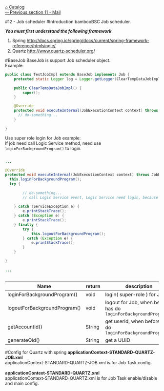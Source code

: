 <a href="https://github.com/billchen198318/bamboobsc/blob/master/core-doc/dev-docs/00-Catalog.md">⌂ Catalog</a><br/>
<a href="https://github.com/billchen198318/bamboobsc/blob/master/core-doc/dev-docs/11-Mail.md">⇦ 
Previous section 11 - Mail</a>



#12 - Job scheduler
#Introduction
bambooBSC Job scheduler.<br>


***You must first understand the following framework***<br/>
1. Spring http://docs.spring.io/spring/docs/current/spring-framework-reference/htmlsingle/<br/>
2. Quartz http://www.quartz-scheduler.org/

#BaseJob
BaseJob is support Job scheduler object.<br/>
Example:<br/>

```JAVA
public class TestJobImpl extends BaseJob implements Job {
	protected static Logger log = Logger.getLogger(ClearTempDataJobImpl.class);
	
	public ClearTempDataJobImpl() {
		super();
	}

	@Override
	protected void executeInternal(JobExecutionContext context) throws JobExecutionException {
	  // do-something...
	}
	
}	
```

Use super role login for Job example:<br/>
If job need call Logic Service method, need use `loginForBackgroundProgram()` to login.

```JAVA

...

@Override
protected void executeInternal(JobExecutionContext context) throws JobExecutionException {
  this.loginForBackgroundProgram();
  try {
    	
    	// do-something...
    	// call Logic Service event, Logic Service need login, because AOP will check LogicService ...
    	
	} catch (ServiceException e) {
		e.printStackTrace();
	} catch (Exception e) {
		e.printStackTrace();
	} finally {
		try {
			this.logoutForBackgroundProgram();
		} catch (Exception e) {
			e.printStackTrace();
		}		
	}
  
}
	
...	
	
```

| Name | return |description |
| --- | --- | --- |
| loginForBackgroundProgram() | void | login( super-role ) for Job |
| logoutForBackgroundProgram() | void | logout for Job, when before has do `loginForBackgroundProgram()` |
| getAccountId() | String | get userId, when before has do `loginForBackgroundProgram()` |
| generateOid() | String | get a UUID |



#Config for Quartz with spring
**applicationContext-STANDARD-QUARTZ-JOB.xml**
<br/>
applicationContext-STANDARD-QUARTZ-JOB.xml is for Job Task config.
<br/><br/>
**applicationContext-STANDARD-QUARTZ.xml**
<br/>
applicationContext-STANDARD-QUARTZ.xml is for Job Task enable/disable and main config.
<br/><br/>
